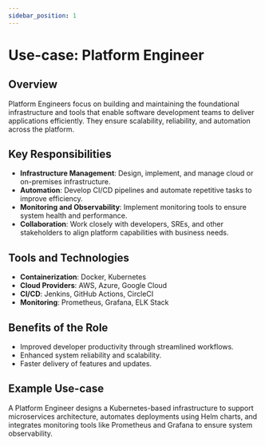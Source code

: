 ```yaml
---
sidebar_position: 1
---
```


# Use-case: Platform Engineer

## Overview

Platform Engineers focus on building and maintaining the foundational infrastructure and tools that enable software development teams to deliver applications efficiently. They ensure scalability, reliability, and automation across the platform.

## Key Responsibilities

- **Infrastructure Management**: Design, implement, and manage cloud or on-premises infrastructure.
- **Automation**: Develop CI/CD pipelines and automate repetitive tasks to improve efficiency.
- **Monitoring and Observability**: Implement monitoring tools to ensure system health and performance.
- **Collaboration**: Work closely with developers, SREs, and other stakeholders to align platform capabilities with business needs.

## Tools and Technologies

- **Containerization**: Docker, Kubernetes
- **Cloud Providers**: AWS, Azure, Google Cloud
- **CI/CD**: Jenkins, GitHub Actions, CircleCI
- **Monitoring**: Prometheus, Grafana, ELK Stack

## Benefits of the Role

- Improved developer productivity through streamlined workflows.
- Enhanced system reliability and scalability.
- Faster delivery of features and updates.

## Example Use-case

A Platform Engineer designs a Kubernetes-based infrastructure to support microservices architecture, automates deployments using Helm charts, and integrates monitoring tools like Prometheus and Grafana to ensure system observability.